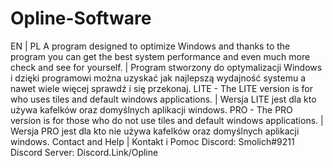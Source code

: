 # Opline-Software
EN | PL  A program designed to optimize Windows and thanks to the program you can get the best system performance and even much more check and see for yourself. | Program stworzony do optymalizacji Windows i dzięki programowi można uzyskać jak najlepszą wydajność systemu a nawet wiele więcej sprawdź i się przekonaj.  LITE - The LITE version is for who uses tiles and default windows applications. | Wersja LITE jest dla kto używa kafelków oraz domyślnych aplikacji windows. PRO - The PRO version is for those who do not use tiles and default windows applications. | Wersja PRO jest dla kto nie używa kafelków oraz domyślnych aplikacji windows.  Contact and Help | Kontakt i Pomoc  Discord: Smolich#9211 Discord Server: Discord.Link/Opline
